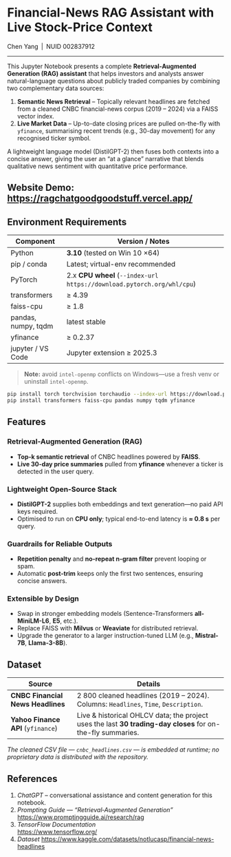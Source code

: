 # Financial-News RAG Assistant with Live Stock-Price Context  
Chen Yang | NUID 002837912  

---
This Jupyter Notebook presents a complete **Retrieval-Augmented Generation (RAG) assistant** that helps investors and analysts answer natural-language questions about publicly traded companies by combining two complementary data sources:

1. **Semantic News Retrieval** – Topically relevant headlines are fetched from a cleaned CNBC financial-news corpus (2019 – 2024) via a FAISS vector index.  
2. **Live Market Data** – Up-to-date closing prices are pulled on-the-fly with `yfinance`, summarising recent trends (e.g., 30-day movement) for any recognised ticker symbol.

A lightweight language model (DistilGPT-2) then fuses both contexts into a concise answer, giving the user an “at a glance” narrative that blends qualitative news sentiment with quantitative price performance.
## Website Demo: https://ragchatgoodgoodstuff.vercel.app/

## Environment Requirements

| Component | Version / Notes |
|-----------|-----------------|
| Python    | **3.10** (tested on Win 10 ×64) |
| pip / conda | Latest; virtual-env recommended |
| PyTorch   | 2.x **CPU wheel** (`--index-url https://download.pytorch.org/whl/cpu`) |
| transformers | ≥ 4.39 |
| faiss-cpu | ≥ 1.8 |
| pandas, numpy, tqdm | latest stable |
| yfinance | ≥ 0.2.37 |
| jupyter / VS Code | Jupyter extension ≥ 2025.3 |

> **Note:** avoid `intel-openmp` conflicts on Windows—use a fresh venv or uninstall `intel-openmp`.

```bash
pip install torch torchvision torchaudio --index-url https://download.pytorch.org/whl/cpu
pip install transformers faiss-cpu pandas numpy tqdm yfinance
```

## Features

### Retrieval-Augmented Generation (RAG)
- **Top-k semantic retrieval** of CNBC headlines powered by **FAISS**.  
- **Live 30-day price summaries** pulled from **yfinance** whenever a ticker is detected in the user query.

### Lightweight Open-Source Stack
- **DistilGPT-2** supplies both embeddings and text generation—no paid API keys required.  
- Optimised to run on **CPU only**; typical end-to-end latency is **≈ 0.8 s** per query.

### Guardrails for Reliable Outputs
- **Repetition penalty** and **no-repeat n-gram filter** prevent looping or spam.  
- Automatic **post-trim** keeps only the first two sentences, ensuring concise answers.

### Extensible by Design
- Swap in stronger embedding models (Sentence-Transformers **all-MiniLM-L6**, **E5**, etc.).  
- Replace FAISS with **Milvus** or **Weaviate** for distributed retrieval.  
- Upgrade the generator to a larger instruction-tuned LLM (e.g., **Mistral-7B**, **Llama-3-8B**).

## Dataset

| Source | Details |
|--------|---------|
| **CNBC Financial News Headlines** | 2 800 cleaned headlines (2019 – 2024). Columns: `Headlines`, `Time`, `Description`. |
| **Yahoo Finance API** (`yfinance`) | Live & historical OHLCV data; the project uses the last **30 trading-day closes** for on-the-fly summaries. |

*The cleaned CSV file — `cnbc_headlines.csv` — is embedded at runtime; no proprietary data is distributed with the repository.*

## References  

1. *ChatGPT* – conversational assistance and content generation for this notebook.  
2. *Prompting Guide — “Retrieval‑Augmented Generation”*  
   <https://www.promptingguide.ai/research/rag>  
3. *TensorFlow Documentation*  
   <https://www.tensorflow.org/>
4. *Dataset*
   <https://www.kaggle.com/datasets/notlucasp/financial-news-headlines>
